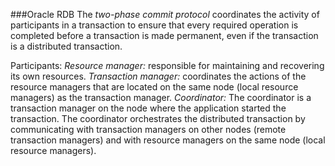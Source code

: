 ###Oracle RDB
The *two-phase commit protocol* coordinates the activity of participants in a transaction to ensure that every required operation is completed before a transaction is made permanent, even if the transaction is a distributed transaction.

Participants:
*Resource manager:* responsible for maintaining and recovering its own resources.
*Transaction manager:* coordinates the actions of the resource managers that are located on the same node (local resource managers) as the transaction manager.
*Coordinator:* The coordinator is a transaction manager on the node where the application started the transaction. The coordinator orchestrates the distributed transaction by communicating with transaction managers on other nodes (remote transaction managers) and with resource managers on the same node (local resource managers).
